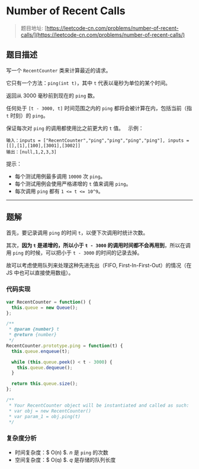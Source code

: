 # Number of Recent Calls

> 题目地址: [https://leetcode-cn.com/problems/number-of-recent-calls/](https://leetcode-cn.com/problems/number-of-recent-calls/)

## 题目描述

写一个 `RecentCounter` 类来计算最近的请求。

它只有一个方法：`ping(int t)`，其中 `t` 代表以毫秒为单位的某个时间。

返回从 3000 毫秒前到现在的 `ping` 数。

任何处于 `[t - 3000, t]` 时间范围之内的 `ping` 都将会被计算在内，包括当前（指 `t` 时刻）的 `ping`。

保证每次对 `ping` 的调用都使用比之前更大的 `t` 值。
 
示例：

```
输入：inputs = ["RecentCounter","ping","ping","ping","ping"], inputs = [[],[1],[100],[3001],[3002]]
输出：[null,1,2,3,3]
```

提示：

* 每个测试用例最多调用 `10000` 次 `ping`。
* 每个测试用例会使用严格递增的 `t` 值来调用 `ping`。
* 每次调用 `ping` 都有 `1 <= t <= 10^9`。

------

## 题解

首先，要记录调用 `ping` 的时间 `t`，以便下次调用时统计次数。

其次，**因为 `t` 是递增的，所以小于 `t - 3000` 的调用时间都不会再用到**，所以在调用 `ping` 的时候，可以把小于 `t - 3000` 的时间的记录去掉。

故可以考虑使用队列来处理这种先进先出（FIFO, First-In-First-Out）的情况（在 JS 中也可以直接使用数组）。

### 代码实现

```js
var RecentCounter = function() {
  this.queue = new Queue();
};

/** 
 * @param {number} t
 * @return {number}
 */
RecentCounter.prototype.ping = function(t) {
  this.queue.enqueue(t);

  while (this.queue.peek() < t - 3000) {
    this.queue.dequeue();
  }

  return this.queue.size();
};

/** 
 * Your RecentCounter object will be instantiated and called as such:
 * var obj = new RecentCounter()
 * var param_1 = obj.ping(t)
 */
```

### 复杂度分析

* 时间复杂度：$ O(n) $. $n$ 是 `ping` 的次数
* 空间复杂度：$ O(q) $. $q$ 是存储的队列长度
